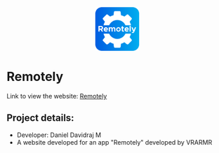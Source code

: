 <div align="center">
<img src="images/icon.png" height="100px" width="100px">
</div>

# Remotely

Link to view the website:
[Remotely](https://remotely.co.in/)

## Project details:

* Developer: Daniel Davidraj M
* A website developed for an app "Remotely" developed by VRARMR
